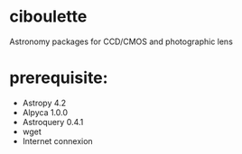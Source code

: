 # ciboulette
Astronomy packages for CCD/CMOS and photographic lens

# prerequisite:
  - Astropy 4.2
  - Alpyca 1.0.0
  - Astroquery 0.4.1
  - wget
  - Internet connexion
